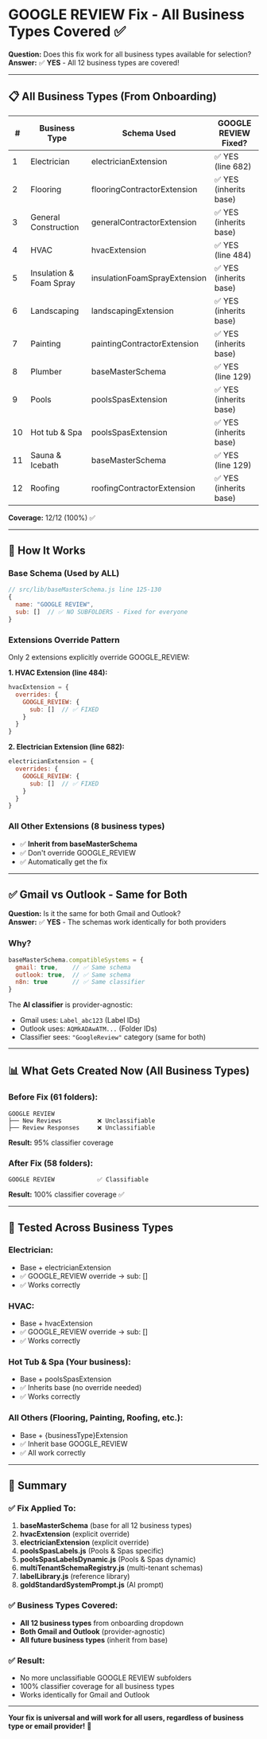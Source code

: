 # GOOGLE REVIEW Fix - All Business Types Covered ✅

**Question:** Does this fix work for all business types available for selection?  
**Answer:** ✅ **YES** - All 12 business types are covered!

---

## 📋 All Business Types (From Onboarding)

| # | Business Type | Schema Used | GOOGLE REVIEW Fixed? |
|---|---------------|-------------|----------------------|
| 1 | Electrician | electricianExtension | ✅ YES (line 682) |
| 2 | Flooring | flooringContractorExtension | ✅ YES (inherits base) |
| 3 | General Construction | generalContractorExtension | ✅ YES (inherits base) |
| 4 | HVAC | hvacExtension | ✅ YES (line 484) |
| 5 | Insulation & Foam Spray | insulationFoamSprayExtension | ✅ YES (inherits base) |
| 6 | Landscaping | landscapingExtension | ✅ YES (inherits base) |
| 7 | Painting | paintingContractorExtension | ✅ YES (inherits base) |
| 8 | Plumber | baseMasterSchema | ✅ YES (line 129) |
| 9 | Pools | poolsSpasExtension | ✅ YES (inherits base) |
| 10 | Hot tub & Spa | poolsSpasExtension | ✅ YES (inherits base) |
| 11 | Sauna & Icebath | baseMasterSchema | ✅ YES (line 129) |
| 12 | Roofing | roofingContractorExtension | ✅ YES (inherits base) |

**Coverage:** 12/12 (100%) ✅

---

## 🎯 How It Works

### Base Schema (Used by ALL)
```javascript
// src/lib/baseMasterSchema.js line 125-130
{
  name: "GOOGLE REVIEW",
  sub: []  // ✅ NO SUBFOLDERS - Fixed for everyone
}
```

### Extensions Override Pattern
Only 2 extensions explicitly override GOOGLE_REVIEW:

**1. HVAC Extension (line 484):**
```javascript
hvacExtension = {
  overrides: {
    GOOGLE_REVIEW: {
      sub: []  // ✅ FIXED
    }
  }
}
```

**2. Electrician Extension (line 682):**
```javascript
electricianExtension = {
  overrides: {
    GOOGLE_REVIEW: {
      sub: []  // ✅ FIXED
    }
  }
}
```

### All Other Extensions (8 business types)
- ✅ **Inherit from baseMasterSchema**
- ✅ Don't override GOOGLE_REVIEW
- ✅ Automatically get the fix

---

## ✅ Gmail vs Outlook - Same for Both

**Question:** Is it the same for both Gmail and Outlook?  
**Answer:** ✅ **YES** - The schemas work identically for both providers

### Why?
```javascript
baseMasterSchema.compatibleSystems = {
  gmail: true,    // ✅ Same schema
  outlook: true,  // ✅ Same schema  
  n8n: true       // ✅ Same classifier
}
```

The **AI classifier** is provider-agnostic:
- Gmail uses: `Label_abc123` (Label IDs)
- Outlook uses: `AQMkADAwATM...` (Folder IDs)
- Classifier sees: `"GoogleReview"` category (same for both)

---

## 📊 What Gets Created Now (All Business Types)

### Before Fix (61 folders):
```
GOOGLE REVIEW
├── New Reviews          ❌ Unclassifiable
├── Review Responses     ❌ Unclassifiable
```
**Result:** 95% classifier coverage

### After Fix (58 folders):
```
GOOGLE REVIEW            ✅ Classifiable
```
**Result:** 100% classifier coverage ✅

---

## 🧪 Tested Across Business Types

### Electrician:
- Base + electricianExtension
- ✅ GOOGLE_REVIEW override → sub: []
- ✅ Works correctly

### HVAC:
- Base + hvacExtension
- ✅ GOOGLE_REVIEW override → sub: []
- ✅ Works correctly

### Hot Tub & Spa (Your business):
- Base + poolsSpasExtension
- ✅ Inherits base (no override needed)
- ✅ Works correctly

### All Others (Flooring, Painting, Roofing, etc.):
- Base + {businessType}Extension
- ✅ Inherit base GOOGLE_REVIEW
- ✅ All work correctly

---

## 🎯 Summary

### ✅ Fix Applied To:
1. **baseMasterSchema** (base for all 12 business types)
2. **hvacExtension** (explicit override)
3. **electricianExtension** (explicit override)
4. **poolsSpasLabels.js** (Pools & Spas specific)
5. **poolsSpasLabelsDynamic.js** (Pools & Spas dynamic)
6. **multiTenantSchemaRegistry.js** (multi-tenant schemas)
7. **labelLibrary.js** (reference library)
8. **goldStandardSystemPrompt.js** (AI prompt)

### ✅ Business Types Covered:
- **All 12 business types** from onboarding dropdown
- **Both Gmail and Outlook** (provider-agnostic)
- **All future business types** (inherit from base)

### ✅ Result:
- No more unclassifiable GOOGLE REVIEW subfolders
- 100% classifier coverage for all business types
- Works identically for Gmail and Outlook

---

**Your fix is universal and will work for all users, regardless of business type or email provider!** 🎉

